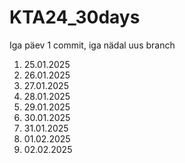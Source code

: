 # KTA24_30days
Iga päev 1 commit, iga nädal uus branch

1. 25.01.2025
2. 26.01.2025
3. 27.01.2025
4. 28.01.2025
5. 29.01.2025
6. 30.01.2025
7. 31.01.2025
8. 01.02.2025
9. 02.02.2025
